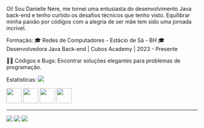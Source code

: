 Oi! Sou Danielle Nere, me tornei uma entusiasta do desenvolvimento Java back-end e tenho curtido os desafios técnicos que tenho visto.
Equilibrar minha paixão por códigos com a alegria de ser mãe tem sido uma jornada incrível.

Formação:
🎓 Redes de Computadores - Estácio de Sá - BH
🎓 Desenvolvedora Java Back-end | Cubos Academy | 2023 - Presente

👩‍💻 Códigos e Bugs: Encontrar soluções elegantes para problemas de programação.

Estatisticas:
[![](https://github-readme-stats.vercel.app/api?username=DaniNere&show_icons=true&include_all_commits=true&count_private=true&theme=rose_pine)](https://github.com/DaniNere)

      
<img src="https://cdn.jsdelivr.net/gh/devicons/devicon/icons/javascript/javascript-plain.svg"  width ="40" heigth = "40" />  <img src="https://cdn.jsdelivr.net/gh/devicons/devicon/icons/nodejs/nodejs-plain-wordmark.svg" width ="40" heigth = "40"/> <img src="https://cdn.jsdelivr.net/gh/devicons/devicon/icons/mysql/mysql-plain-wordmark.svg" width ="40" heigth = "40"/> <img src="https://cdn.jsdelivr.net/gh/devicons/devicon/icons/git/git-original-wordmark.svg" width ="40" heigth = "40" />

_________________________________________________________________________________________________________________________________________________________________________________________

<div>
<a href="https://instagram.com/daniellenere" target="_blank"><img src="https://img.shields.io/badge/-Instagram-%23E4405F?style=for-the-badge&logo=instagram&logoColor=white" target="_blank"></a>
<a href = "mailto:danisilvanere@gmail.com"><img src="https://img.shields.io/badge/Gmail-D14836?style=for-the-badge&logo=gmail&logoColor=white" target="_blank"></a>
<a href="https://www.linkedin.com/in/danielle-nere/" target="_blank"><img src="https://img.shields.io/badge/-LinkedIn-%230077B5?style=for-the-badge&logo=linkedin&logoColor=white" target="_blank"></a>
</div>



                    
          
          
          






